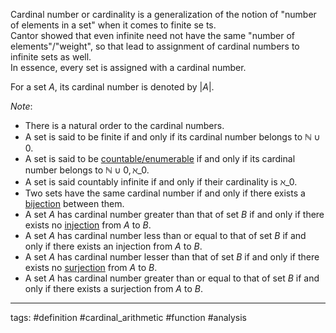 Cardinal number or cardinality is a generalization of the notion of "number  of elements in a set" when it comes to finite se ts.  
Cantor showed that even infinite need not have the same "number of elements"/"weight", so that lead to assignment of cardinal numbers to infinite sets as well.  
In essence, every set is assigned with a cardinal number.

For a set $A$, its cardinal number is denoted by $|A|$.

*Note*:

* There is a natural order to the cardinal numbers.
* A set is said to be finite if and only if its cardinal number belongs to $\mathbb{N}\cup{0}$.
* A set is said to be [countable/enumerable](countable%20sets.md) if and only if its cardinal number belongs to $\mathbb{N}\cup{0,\aleph\_{0}}$.
* A set is said countably infinite if and only if their cardinality is $\aleph\_{0}$.
* Two sets have the same cardinal number if and only if there exists a [bijection](bijective%20function.md) between them.
* A set $A$ has cardinal number greater than that of set $B$ if and only if there exists no [injection](injective%20function.md) from $A$ to $B$.
* A set $A$ has cardinal number less than or equal to that of set $B$ if and only if there exists an injection from $A$ to $B$.
* A set $A$ has cardinal number lesser than that of set $B$ if and only if there exists no [surjection](surjective%20function.md) from $A$ to $B$.
* A set $A$ has cardinal number greater than or equal to that of set $B$ if and only if there exists a surjection from $A$ to $B$.

---

tags: #definition #cardinal_arithmetic #function #analysis
